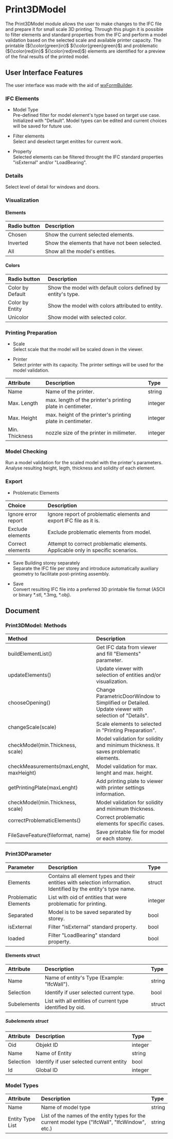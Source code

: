 # Print3DModel
The Print3DModel module allows the user to make changes to the IFC file and prepare it for small scale 3D printing. Through this plugin it is possible to filter elements and standard properties from the IFC and perform a model validation based on the selected scale and available printer capacity. The printable (${\color{green}in}$ ${\color{green}green}$) and problematic (${\color{red}in}$ ${\color{red}red}$) elements are identified for a preview of the final results of the printed model.

## User Interface Features
The user interface was made with the aid of [wxFormBuilder](https://github.com/wxFormBuilder/wxFormBuilder).

### IFC Elements
* Model Type
   <br />Pre-defined filter for model element's type based on target use case. Initialized with "Default". Model types can be edited and current choices will be saved for future use.

* Filter elements
   <br />Select and deselect target enitites for current work.

* Property
   <br />Selected elements can be filtered throught the IFC standard properties "isExternal" and/or "LoadBearing".

### Details
Select level of detail for windows and doors.

### Visualization
#### Elements

|Radio button          |Description          |
|:---          |:---          |
|Chosen            |Show the current selected elements.          |
|Inverted          |Show the elements that have not been selected.          |
|All          |Show all the model's entities.          |

#### Colors

|Radio button          |Description |
|:---          |:--- |
|Color by Default            |Show the model with default colors defined by entity's type. |
|Color by Entity          |Show the model with colors attributed to entity. |
|Unicolor          |Show model with selected color. |

### Printing Preparation
* Scale
   <br /> Select scale that the model will be scaled down in the viewer.

* Printer
 <br /> Select printer with its capacity. The printer settings will be used for the model validation.


|Attribute          |Description |Type  |
|:---          |:--- |:---          |
|Name            |Name of the printer. |string  |
|Max. Length            |max. length of the printer's printing plate in centimeter. |integer  |
|Max. Height            |max. height of the printer's printing plate in centimeter. |integer  |
|Min. Thickness            |nozzle size of the printer in milimeter. |integer  |

### Model Checking
Run a model validation for the scaled model with the printer's parameters. Analyse resulting height, legth, thickness and solidity of each element.

### Export
* Problematic Elements

|Choice          |Description |
|:---          |:--- |
|Ignore error report            |Ignore report of problematic elements and export IFC file as it is. |
|Exclude elements            |Exclude problematic elements from model. |
|Correct elements            |Attempt to correct problematic elements. Applicable only in specific scenarios. |

* Save Building storey separately
 <br />  Separate the IFC file per storey and introduce automatically auxiliary geometry to facilitate post-printing assembly.

* Save
 <br />  Convert resulting IFC file into a preferred 3D printable file format (ASCII or binary *.stl, *.3mg, *.obj).
  
## Document

### Print3DModel: Methods
|Method          |Description          |
|:---          |:---          |
|buildElementList()            |Get IFC data from viewer and fill "Elements" parameter. |
|updateElements()            |Update viewer with selection of entities and/or visualization. |
|chooseOpening()            |Change ParametricDoorWindow to Simplified or Detailed. Update viewer with selection of "Details". |
|changeScale(scale)            |Scale elements to selected in "Printing Preparation". |
|checkModel(min.Thickness, scale)            |Model validation for solidity and minimum thickness. It saves problematic elements. |
|checkMeasurements(maxLenght, maxHeight)            |Model validation for max. lenght and max. height. |
|getPrintingPlate(maxLenght)            |Add printing plate to viewer with printer settings information. |
|checkModel(min.Thickness, scale)            |Model validation for solidity and minimum thickness. |
|correctProblematicElements()            |Correct problematic elements for specific cases. |
|FileSaveFeature(fileformat, name)            |Save printable file for model or each storey. |


### Print3DParameter
|Parameter          |Description |Type  |
|:---          |:--- |:--- |
|Elements            |Contains all element types and their entities with selection information. Identified by the entity's type name. |struct  |
|Problematic Elements            |List with oid of entities that were problematic for printing. |integer  |
|Separated            |Model is to be saved separated by storey. |bool  |
|isExternal            |Filter "isExternal" standard property. |bool  |
|loaded            |Filter "LoadBearing" standard property. |bool  |

#### Elements struct
|Attribute          |Description          |Type  |
|:---          |:---          |:---          |
|Name            |Name of entity's Type (Example: "IfcWall"). |string  |
|Selection            |Identify if user selected current type. |bool  |
|Subelements            |List with all entities of current type identified by oid. |struct  |

##### Subelements struct
|Attribute         |Description          |Type  |
|:---          |:---          |:---          |
|Oid            |Objekt ID  |integer  |
|Name            |Name of Entity |string  |
|Selection            |Identify if user selected current entity |bool  |
|Id            |Global ID |integer  |

### Model Types
|Attribute          |Description |Type  |
|:---          |:--- |:---          |
|Name            |Name of model type |string  |
|Entity Type List            |List of the names of the entity types for the current model type ("IfcWall", "IfcWindow", etc.) |string  |

